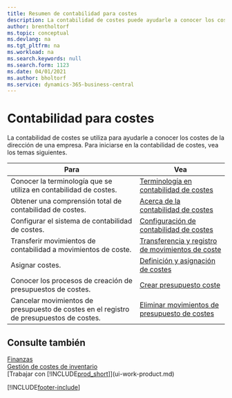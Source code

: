 ```yaml
---
title: Resumen de contabilidad para costes
description: La contabilidad de costes puede ayudarle a conocer los costes de la dirección de una empresa. Este artículo proporciona enlaces a otros artículos con más información.
author: brentholtorf
ms.topic: conceptual
ms.devlang: na
ms.tgt_pltfrm: na
ms.workload: na
ms.search.keywords: null
ms.search.form: 1123
ms.date: 04/01/2021
ms.author: bholtorf
ms.service: dynamics-365-business-central
---
```

# Contabilidad para costes
La contabilidad de costes se utiliza para ayudarle a conocer los costes de la dirección de una empresa. Para iniciarse en la contabilidad de costes, vea los temas siguientes.  

|Para|Vea|  
|--------|---------|  
|Conocer la terminología que se utiliza en contabilidad de costes.|[Terminología en contabilidad de costes](finance-terminology-in-cost-accounting.md)|  
|Obtener una comprensión total de contabilidad de costes.|[Acerca de la contabilidad de costes](finance-about-cost-accounting.md)|  
|Configurar el sistema de contabilidad de costes.|[Configuración de contabilidad de costes](finance-set-up-cost-accounting.md)|  
|Transferir movimientos de contabilidad a movimientos de coste.|[Transferencia y registro de movimientos de coste](finance-transfer-and-post-cost-entries.md)|  
|Asignar costes.|[Definición y asignación de costes](finance-define-and-allocate-costs.md)|  
|Conocer los procesos de creación de presupuestos de costes.|[Crear presupuesto coste](finance-create-cost-budgets.md)|
|Cancelar movimientos de presupuesto de costes en el registro de presupuestos de costes.|[Eliminar movimientos de presupuesto de costes](finance-how-to-delete-cost-budget-entries.md)|

## Consulte también  
[Finanzas](finance.md)  
[Gestión de costes de inventario](finance-manage-inventory-costs.md)  
[Trabajar con [!INCLUDE[prod_short](includes/prod_short.md)]](ui-work-product.md)


[!INCLUDE[footer-include](includes/footer-banner.md)]

